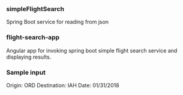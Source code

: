 ### simpleFlightSearch
Spring Boot service for reading from json

### flight-search-app

Angular app for invoking spring boot simple flight search service and displaying results.

### Sample input
Origin: ORD 
Destination: IAH
Date: 01/31/2018
